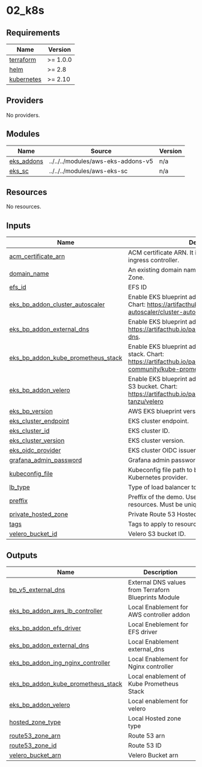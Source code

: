 # 02_k8s

<!-- BEGINNING OF PRE-COMMIT-TERRAFORM DOCS HOOK -->
## Requirements

| Name | Version |
|------|---------|
| <a name="requirement_terraform"></a> [terraform](#requirement\_terraform) | >= 1.0.0 |
| <a name="requirement_helm"></a> [helm](#requirement\_helm) | >= 2.8 |
| <a name="requirement_kubernetes"></a> [kubernetes](#requirement\_kubernetes) | >= 2.10 |

## Providers

No providers.

## Modules

| Name | Source | Version |
|------|--------|---------|
| <a name="module_eks_addons"></a> [eks\_addons](#module\_eks\_addons) | ../../../modules/aws-eks-addons-v5 | n/a |
| <a name="module_eks_sc"></a> [eks\_sc](#module\_eks\_sc) | ../../../modules/aws-eks-sc | n/a |

## Resources

No resources.

## Inputs

| Name | Description | Type | Default | Required |
|------|-------------|------|---------|:--------:|
| <a name="input_acm_certificate_arn"></a> [acm\_certificate\_arn](#input\_acm\_certificate\_arn) | ACM certificate ARN. It is used by the ALB/Nginx ingress controller. | `string` | n/a | yes |
| <a name="input_domain_name"></a> [domain\_name](#input\_domain\_name) | An existing domain name maped to a Route 53 Hosted Zone. | `string` | n/a | yes |
| <a name="input_efs_id"></a> [efs\_id](#input\_efs\_id) | EFS ID | `string` | `""` | no |
| <a name="input_eks_bp_addon_cluster_autoscaler"></a> [eks\_bp\_addon\_cluster\_autoscaler](#input\_eks\_bp\_addon\_cluster\_autoscaler) | Enable EKS blueprint add-on cluster-autoscaler. Chart: https://artifacthub.io/packages/helm/cluster-autoscaler/cluster-autoscaler | `bool` | `true` | no |
| <a name="input_eks_bp_addon_external_dns"></a> [eks\_bp\_addon\_external\_dns](#input\_eks\_bp\_addon\_external\_dns) | Enable EKS blueprint add-on External DNS. Chart: https://artifacthub.io/packages/helm/bitnami/external-dns. | `bool` | `true` | no |
| <a name="input_eks_bp_addon_kube_prometheus_stack"></a> [eks\_bp\_addon\_kube\_prometheus\_stack](#input\_eks\_bp\_addon\_kube\_prometheus\_stack) | Enable EKS blueprint add-on  kube-prometheus-stack. Chart: https://artifacthub.io/packages/helm/prometheus-community/kube-prometheus-stack | `bool` | `true` | no |
| <a name="input_eks_bp_addon_velero"></a> [eks\_bp\_addon\_velero](#input\_eks\_bp\_addon\_velero) | Enable EKS blueprint add-on Velero. It requires a valid S3 bucket. Chart: https://artifacthub.io/packages/helm/vmware-tanzu/velero | `bool` | `true` | no |
| <a name="input_eks_bp_version"></a> [eks\_bp\_version](#input\_eks\_bp\_version) | AWS EKS blueprint version. | `string` | `"v5"` | no |
| <a name="input_eks_cluster_endpoint"></a> [eks\_cluster\_endpoint](#input\_eks\_cluster\_endpoint) | EKS cluster endpoint. | `string` | n/a | yes |
| <a name="input_eks_cluster_id"></a> [eks\_cluster\_id](#input\_eks\_cluster\_id) | EKS cluster ID. | `string` | n/a | yes |
| <a name="input_eks_cluster_version"></a> [eks\_cluster\_version](#input\_eks\_cluster\_version) | EKS cluster version. | `string` | n/a | yes |
| <a name="input_eks_oidc_provider"></a> [eks\_oidc\_provider](#input\_eks\_oidc\_provider) | EKS cluster OIDC issuer URL. | `string` | n/a | yes |
| <a name="input_grafana_admin_password"></a> [grafana\_admin\_password](#input\_grafana\_admin\_password) | Grafana admin password. | `string` | `"change.me"` | no |
| <a name="input_kubeconfig_file"></a> [kubeconfig\_file](#input\_kubeconfig\_file) | Kubeconfig file path to be used as context for te Kubernetes provider. | `string` | `"~/.kube/config"` | no |
| <a name="input_lb_type"></a> [lb\_type](#input\_lb\_type) | Type of load balancer to use. | `string` | `"alb"` | no |
| <a name="input_preffix"></a> [preffix](#input\_preffix) | Preffix of the demo. Used for tagging and naming resources. Must be unique. | `string` | n/a | yes |
| <a name="input_private_hosted_zone"></a> [private\_hosted\_zone](#input\_private\_hosted\_zone) | Private Route 53 Hosted Zone Type. | `bool` | `false` | no |
| <a name="input_tags"></a> [tags](#input\_tags) | Tags to apply to resources. | `map(string)` | `{}` | no |
| <a name="input_velero_bucket_id"></a> [velero\_bucket\_id](#input\_velero\_bucket\_id) | Velero S3 bucket ID. | `string` | n/a | yes |

## Outputs

| Name | Description |
|------|-------------|
| <a name="output_bp_v5_external_dns"></a> [bp\_v5\_external\_dns](#output\_bp\_v5\_external\_dns) | External DNS values from Terraforn Blueprints Module |
| <a name="output_eks_bp_addon_aws_lb_controller"></a> [eks\_bp\_addon\_aws\_lb\_controller](#output\_eks\_bp\_addon\_aws\_lb\_controller) | Local Enablement for AWS controller addon |
| <a name="output_eks_bp_addon_efs_driver"></a> [eks\_bp\_addon\_efs\_driver](#output\_eks\_bp\_addon\_efs\_driver) | Local Eneblement for EFS driver |
| <a name="output_eks_bp_addon_external_dns"></a> [eks\_bp\_addon\_external\_dns](#output\_eks\_bp\_addon\_external\_dns) | Local Enablement external\_dns |
| <a name="output_eks_bp_addon_ing_nginx_controller"></a> [eks\_bp\_addon\_ing\_nginx\_controller](#output\_eks\_bp\_addon\_ing\_nginx\_controller) | Local Enablement for Nginx controller |
| <a name="output_eks_bp_addon_kube_prometheus_stack"></a> [eks\_bp\_addon\_kube\_prometheus\_stack](#output\_eks\_bp\_addon\_kube\_prometheus\_stack) | Local enablement of Kube Prometheus Stack |
| <a name="output_eks_bp_addon_velero"></a> [eks\_bp\_addon\_velero](#output\_eks\_bp\_addon\_velero) | Local enablement for velero |
| <a name="output_hosted_zone_type"></a> [hosted\_zone\_type](#output\_hosted\_zone\_type) | Local Hosted zone type |
| <a name="output_route53_zone_arn"></a> [route53\_zone\_arn](#output\_route53\_zone\_arn) | Route 53 arn |
| <a name="output_route53_zone_id"></a> [route53\_zone\_id](#output\_route53\_zone\_id) | Route 53 ID |
| <a name="output_velero_bucket_arn"></a> [velero\_bucket\_arn](#output\_velero\_bucket\_arn) | Velero Bucket arn |
<!-- END OF PRE-COMMIT-TERRAFORM DOCS HOOK -->
